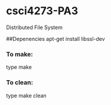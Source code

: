 # csci4273-PA3
Distributed File System

##Depenencies
apt-get install libssl-dev

### To make:
type make

### To clean:
type make clean